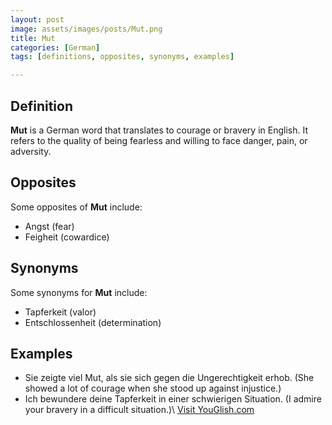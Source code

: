 ```yaml
---
layout: post
image: assets/images/posts/Mut.png
title: Mut
categories: [German]
tags: [definitions, opposites, synonyms, examples]

---
```


## Definition
**Mut** is a German word that translates to courage or bravery in English. It refers to the quality of being fearless and willing to face danger, pain, or adversity.

## Opposites
Some opposites of **Mut** include:
- Angst (fear)
- Feigheit (cowardice)

## Synonyms
Some synonyms for **Mut** include:
- Tapferkeit (valor)
- Entschlossenheit (determination)

## Examples
- Sie zeigte viel Mut, als sie sich gegen die Ungerechtigkeit erhob. (She showed a lot of courage when she stood up against injustice.)
- Ich bewundere deine Tapferkeit in einer schwierigen Situation. (I admire your bravery in a difficult situation.)\ <a id="yg-widget-0" class="youglish-widget" data-query="Mut" data-lang="german" data-components="8412" data-auto-start="0" data-bkg-color="theme_light" data-title="How%20to%20pronounce%20Mut%20in%20German"  rel="nofollow" href="https://youglish.com">Visit YouGlish.com</a><script async src="https://youglish.com/public/emb/widget.js" charset="utf-8"></script>